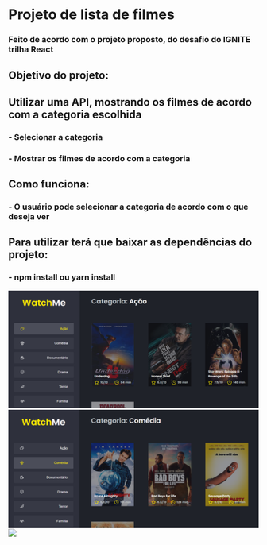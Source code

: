 # Projeto de lista de filmes

### Feito de acordo com o projeto proposto, do desafio do IGNITE trilha React

## Objetivo do projeto:

## Utilizar uma API, mostrando os filmes de acordo com a categoria escolhida

### - Selecionar a categoria

### - Mostrar os filmes de acordo com a categoria

## Como funciona:

### - O usuário pode selecionar a categoria de acordo com o que deseja ver

## Para utilizar terá que baixar as dependências do projeto:

### - npm install ou yarn install

<img src="assets/img/img1.png" />
<img src="assets/img/img2.png" />
<img src="assets/img/img3.png" />
